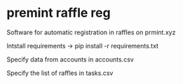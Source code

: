 # premint raffle reg
Software for automatic registration in raffles on prmint.xyz



Intstall requirements -> pip install -r requirements.txt

Specify data from accounts in accounts.csv

Specify the list of raffles in tasks.csv
